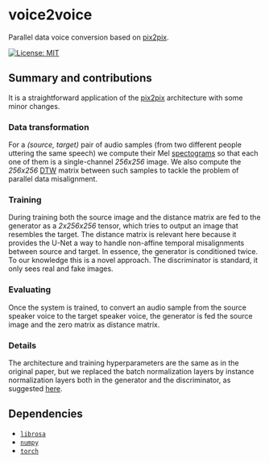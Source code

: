 # voice2voice
Parallel data voice conversion based on [pix2pix](https://phillipi.github.io/pix2pix/).

[![License: MIT](https://img.shields.io/badge/License-MIT-yellow.svg)](https://github.com/marcromani/voice2voice/blob/master/LICENSE)

## Summary and contributions
It is a straightforward application of the [pix2pix](https://phillipi.github.io/pix2pix/) architecture with some minor changes.

### Data transformation
For a *(source, target)* pair of audio samples (from two different people uttering the same speech) we compute their Mel [spectograms](https://en.wikipedia.org/wiki/Spectrogram) so that each one of them is a single-channel *256x256* image. We also compute the *256x256* [DTW](https://en.wikipedia.org/wiki/Dynamic_time_warping) matrix between such samples to tackle the problem of parallel data misalignment.

### Training
During training both the source image and the distance matrix are fed to the generator as a *2x256x256* tensor, which tries to output an image that resembles the target. The distance matrix is relevant here because it provides the U-Net a way to handle non-affine temporal misalignments between source and target. In essence, the generator is conditioned twice. To our knowledge this is a novel approach. The discriminator is standard, it only sees real and fake images.

### Evaluating
Once the system is trained, to convert an audio sample from the source speaker voice to the target speaker voice, the generator is fed the source image and the zero matrix as distance matrix.

### Details
The architecture and training hyperparameters are the same as in the original paper, but we replaced the batch normalization layers by instance normalization layers both in the generator and the discriminator, as suggested [here](https://arxiv.org/abs/1607.08022).

## Dependencies
* [`librosa`](https://librosa.github.io/librosa/index.html#)
* [`numpy`](https://numpy.org/)
* [`torch`](https://pytorch.org/)

